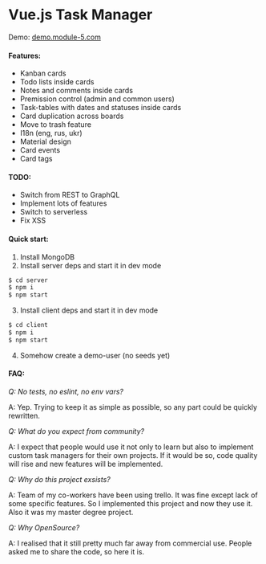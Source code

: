 # Vue.js Task Manager

Demo: [demo.module-5.com](http://demo.module-5.com/)

#### Features:
  - Kanban cards
  - Todo lists inside cards
  - Notes and comments inside cards
  - Premission control (admin and common users)
  - Task-tables with dates and statuses inside cards
  - Card duplication across boards
  - Move to trash feature
  - I18n (eng, rus, ukr)
  - Material design
  - Card events
  - Card tags

#### TODO:
  - Switch from REST to GraphQL
  - Implement lots of features
  - Switch to serverless
  - Fix XSS

#### Quick start:
1. Install MongoDB
2. Install server deps and start it in dev mode
```sh
$ cd server
$ npm i
$ npm start
```
3. Install client deps and start it in dev mode
```sh
$ cd client
$ npm i
$ npm start
```
4. Somehow create a demo-user (no seeds yet)

#### FAQ:
*Q: No tests, no eslint, no env vars?*

A: Yep. Trying to keep it as simple as possible, so any part could be quickly rewritten.

*Q: What do you expect from community?*

A: I expect that people would use it not only to learn but also to implement custom task managers for their own projects. If it would be so, code quality will rise and new features will be implemented.

*Q: Why do this project exsists?*

A: Team of my co-workers have been using trello. It was fine except lack of some specific features. So I implemented this project and now they use it. Also it was my master degree project.

*Q: Why OpenSource?*

A: I realised that it still pretty much far away from commercial use. People asked me to share the code, so here it is.
